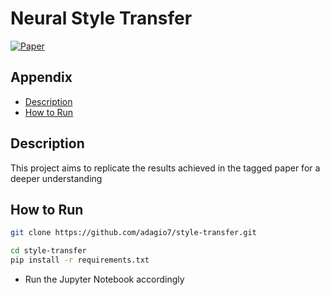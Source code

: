 # Neural Style Transfer
[![Paper](https://arxiv.org/abs/1508.06576)](https://arxiv.org/abs/1508.06576)

## Appendix
* [Description](#description)
* [How to Run](#how-to-run)

## Description
This project aims to replicate the results achieved in the tagged paper for a deeper understanding

## How to Run

```bash
git clone https://github.com/adagio7/style-transfer.git

cd style-transfer
pip install -r requirements.txt
```
- Run the Jupyter Notebook accordingly

